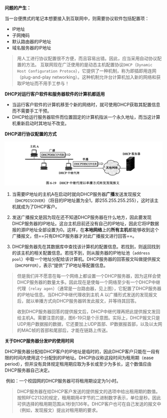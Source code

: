 **问题的产生：**

​	当一台便携式的笔记本想要接入到互联网中，则需要协议软件包括配置项：

- IP地址
- 子网掩码
- 默认路由器的IP地址
- 域名服务器的IP地址

> 用人工进行协议配置很不方便，而且容易出错。因此，应当采用自动协议配置的方法。
> 互联网现在广泛使用的是动态主机配置协议`DHCP`（`Dynamic Host Configuration Protoco`），它提供了一种机制，称为即插即用连网（plug-and-play networking）。这种机制允许台计算机加入新的网络和获取IP地址而不用手工参与！



**DHCP对运行客户软件和服务器软件的计算机都适用**

- 当运行客户软件的计算机移至个新的网络时，就可使用DHCP获取其配置信息而不需要手工干预。
- DHCP给运行服务器软件而位置固定的计算机指派一个永久地址，而当这计算机重新启动时其地址不改变。



**DHCP进行协议配置的方式**

![img](images/o_200704060444image-20200704135501796.png)

1. 当需要IP地址的主机A在启动时就向DHCP服务器**广播**发送发现报文（`DHCPDISCOVER`）（将目的IP地址置为全1，即255.255.255.255），这时该主机就成为了DHCP客户。

2. 发送广播报文是因为现在还不知道DHCP服务器在什么地方，因此要发现DHCP服务器的IP地址。这台主机目前还没有自己的IP地址，因此它将IP数据报的源IP地址全部设置为0。这样，在**本地网络**上的**所有主机**都能够收到这个广播报文，但==只有DHCP服务器才对此广播报文进行回答==。

3. DHCP服务器先在其数据库中查找该计算机的配置信息。若找到，则返回找到的该主机的相关配置信息。若找不到，则从服务器的IP地址池（`address pool`）中取一个地址分配给该计算机。DHCP服务器的回答报文叫做提供报文（`DHCPOFFER`），表示“提供”了IP地址等配置信息。

> ​	但是我们并不愿意在每一个网络上都设置一个DHCP服务器，因为这样会使DHCP服务器的数量太多。因此现在是使每一个网络至少有一个DHCP中继代理（`relay agen`）（通常是一台路由器，见上图），它配置了DHCP服务器的IP地址信息。当DHCP中继代理收到主机 A 以广播形式发送的发现报文后，就以单播方式向DHCP服务器转发此报文，并等待其回答。
>
> ​	收到DHCP服务器回答的提供报文后，DHCP中继代理再把此提供报文发回给主机A。需要注意的是，图6-19只是个示意图。实际上，DHCP报文只是UDP用户数据报的数据，它还要加上UDP首部、IP数据报首部，以及以太网的MAC帧的首部和尾部后，才能在链路上传送。



**关于DHCP服务器分发IP的使用时间**

​	DHCP服务器分配给DHCP客户的IP地址是临时的，因此DHCP客户只能在一段有限的时间内使用这个分配到的IP地址。DHCP协议称这段时间为租用期（ease period），但并没有具体规定租用期应取为多长或至少为多长，这个数值应由DHCP服务器自己决定。

​	例如：一个校园网的DHCP服务器可将租用期设定为1小时。

> ​	DHCP服务器在给DHCP客户发送的提供报文的选项中给出租用期的数值。按照RFC2132的规定，租用期用4字节的二进制数字表示，单位是秒。因此可供选择的租用期范围从1秒到136年。DHCP客户也可在自己发送的报文中（例如，发现报文）提出对租用期的要求。

